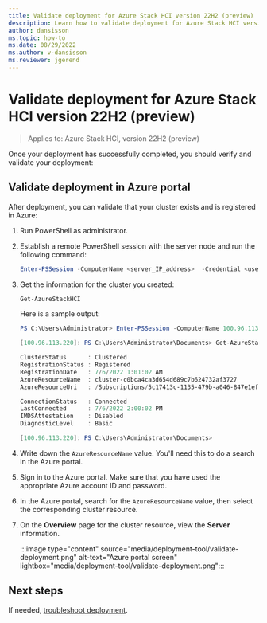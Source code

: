 ```yaml
---
title: Validate deployment for Azure Stack HCI version 22H2 (preview)
description: Learn how to validate deployment for Azure Stack HCI version 22H2 (preview)
author: dansisson
ms.topic: how-to
ms.date: 08/29/2022
ms.author: v-dansisson
ms.reviewer: jgerend
---
```


# Validate deployment for Azure Stack HCI version 22H2 (preview)

> Applies to: Azure Stack HCI, version 22H2 (preview)

Once your deployment has successfully completed, you should verify and validate your deployment:

## Validate deployment in Azure portal

After deployment, you can validate that your cluster exists and is registered in Azure:

1. Run PowerShell as administrator.

1. Establish a remote PowerShell session with the server node and run the following command:

    ```powershell
    Enter-PSSession -ComputerName <server_IP_address>  -Credential <username\password for the server> 
    ```

1. Get the information for the cluster you created:

    ```powershell
    Get-AzureStackHCI 
    ```
    Here is a sample output:

    ```powershell
    PS C:\Users\Administrator> Enter-PSSession -ComputerName 100.96.113.220 -Credential localhost\administrator 

    [100.96.113.220]: PS C:\Users\Administrator\Documents> Get-AzureStackHCI 

    ClusterStatus      : Clustered 
    RegistrationStatus : Registered 
    RegistrationDate   : 7/6/2022 1:01:02 AM 
    AzureResourceName  : cluster-c0bca4ca3d654d689c7b624732af3727 
    AzureResourceUri   : /Subscriptions/5c17413c-1135-479b-a046-847e1ef9fbeb/resourceGroups/ASZRegistrationRG/providers/Microsoft.AzureStackHCI/clusters/cluster-c0bca4ca3d654d689c7b624732af3727

    ConnectionStatus   : Connected
    LastConnected      : 7/6/2022 2:00:02 PM
    IMDSAttestation    : Disabled
    DiagnosticLevel    : Basic

    [100.96.113.220]: PS C:\Users\Administrator\Documents>
    ```

1. Write down the `AzureResourceName` value. You'll need this to do a search in the Azure portal.

1. Sign in to the Azure portal. Make sure that you have used the appropriate Azure account ID and password.

1. In the Azure portal, search for the `AzureResourceName` value, then select the corresponding cluster resource.

1. On the **Overview** page for the cluster resource, view the **Server** information.  

    :::image type="content" source="media/deployment-tool/validate-deployment.png" alt-text="Azure portal screen" lightbox="media/deployment-tool/validate-deployment.png":::

## Next steps

If needed, [troubleshoot deployment](deployment-tool-troubleshooting.md).

